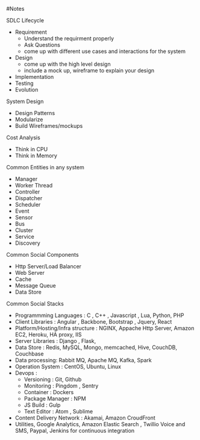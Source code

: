 #Notes

SDLC Lifecycle
* Requirement
  * Understand the requirment properly
  * Ask Questions
  * come up with different use cases and interactions for the system
* Design
  * come up with the high level design
  * include a mock up, wireframe to explain your design
* Implementation
* Testing
* Evolution

System Design
* Design Patterns
* Modularize
* Build Wireframes/mockups

Cost Analysis
* Think in CPU
* Think in Memory

Common Entities in any system
* Manager
* Worker Thread
* Controller
* Dispatcher
* Scheduler
* Event
* Sensor
* Bus
* Cluster
* Service
* Discovery

Common Social Components
* Http Server/Load Balancer
* Web Server
* Cache
* Message Queue
* Data Store

Common Social Stacks
* Programmming Languages : C , C++ , Javascript , Lua, Python, PHP
* Client Libraries : Angular , Backbone, Bootstrap , Jquery, React
* Platform/Hosting/Infra structure : NGINX, Appache Http Server, Amazon EC2, Heroku, HA proxy, IIS
* Server Libraries : Django , Flask,
* Data Store : Redis, MySQL, Mongo, memcached, Hive,  CouchDB, Couchbase
* Data processing: Rabbit MQ, Apache MQ, Kafka, Spark
* Operation System : CentOS, Ubuntu, Linux
* Devops :
  * Versioning : Git, Github
  * Monitoring : Pingdom , Sentry
  * Container : Dockers
  * Package Manager : NPM
  * JS Build : Gulp
  * Text Editor : Atom , Sublime
* Content Delivery Network : Akamai, Amazon CroudFront
* Utilities, Google Analytics, Amazon Elastic Search , Twillio Voice and SMS, Paypal, Jenkins for continuous integration
